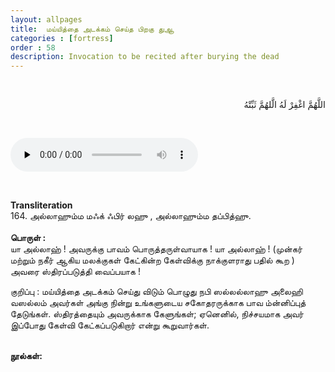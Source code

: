 ```yaml
---
layout: allpages
title:  மய்யித்தை அடக்கம் செய்த பிறகு துஆ
categories : [fortress]
order : 58
description: Invocation to be recited after burying the dead
---
```


&nbsp;
<div class="arabictext" dir="RTL">

اللَّهُمَّ اغْفِرْ لَهُ الَّلهُمَّ ثَبِّتْهُ

</div>

&nbsp;


<audio controls  preload="none">
  <source src="{{ site.baseurl }}/audio/fortress/164.mp3" type="audio/mpeg">
Your browser does not support the audio element.
</audio>

&nbsp;

<div class="duaextra" tabindex="0"> <div onclick = "void(0)"><strong>Transliteration</strong></div> <div class="extra">
164. அல்லாஹும்ம மஃக் ஃபிர் லஹு , அல்லாஹும்ம தப்பித்ஹு.

</div> </div> &nbsp; 
<div class="duaextra" tabindex="0"> <div onclick = "void(0)"><strong> பொருள் : </strong></div> <div class="extra">
யா அல்லாஹ் !  அவருக்கு பாவம் பொருத்தருள்வாயாக !  யா அல்லாஹ் ! (முன்கர் மற்றும் நகீர் ஆகிய மலக்குகள் கேட்கின்ற கேள்விக்கு நாக்குளராது பதில் கூற ) அவரை ஸ்திரப்படுத்தி வைப்பயாக !

குறிப்பு  : மய்யித்தை அடக்கம் செய்து விடும் பொழுது நபி ஸல்லல்லாஹு அலைஹி வஸல்லம் அவர்கள் அங்கு  நின்று உங்களுடைய சகோதரருக்காக பாவ ம்ன்னிப்புத்  தேடுங்கள். ஸ்திரத்தையும் அவருக்காக கேளுங்கள்; ஏனெனில், நிச்சயமாக அவர் இப்போது கேள்வி கேட்கப்படுகிறார் என்று கூறுவார்கள்.
</div> </div> &nbsp;
<div class="duaextra" tabindex="0"> <div onclick = "void(0)"><strong>நூல்கள்:</strong></div> <div class="extra">


</div> </div>
